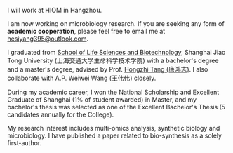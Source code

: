 I will work at HIOM in Hangzhou. 

I am now working on microbiology research. If you are seeking any form of **academic cooperation**, please feel free to email me at [hesiyang395@outlook.com](mailto:hesiyang395@outlook.com).

I graduated from [School of Life Sciences and Biotechnology](https://life.sjtu.edu.cn/), Shanghai Jiao Tong University (上海交通大学生命科学技术学院) with a bachelor's degree and a master's degree, advised by Prof. [Hongzhi Tang (唐鸿志)](https://life.sjtu.edu.cn/teacher/HongzhiTang). I also collaborate with A.P. Weiwei Wang (王伟伟) closely.

During my academic career, I won the National Scholarship and Excellent Graduate of Shanghai (1% of student awarded) in Master, and my bachelor's thesis was selected as one of the Excellent Bachelor's Thesis (5 candidates annually for the College). 

My research interest includes multi-omics analysis, synthetic biology and microbiology. I have published a paper related to bio-synthesis as a solely first-author.